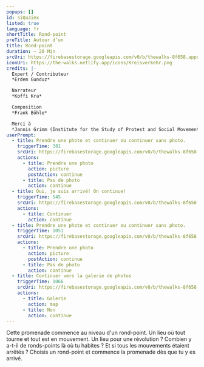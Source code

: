 ```yaml
---
popups: []
id: siQu3iex
listed: true
language: fr
shortTitle: Rond-point
preTitle: Autour d’un
title: Rond-point
duration: ~ 20 Min
srcUri: https://firebasestorage.googleapis.com/v0/b/thewalks-8f658.appspot.com/o/mp3%2Fv0%2Ffr_siQu3iex%2Ffr_siQu3iex.mp3?alt=media&token=2c389821-2cb7-409c-8f7d-429f19407426
iconUri: https://the-walks.netlify.app/icons/Kreisverkehr.png
credits: |-
  Expert / Contributeur
  *Erdem Gunduz*

  Narrateur
  *Koffi Kra*

  Composition
  *Frank Böhle*

  Merci à
  *Jannis Grimm (Institute for the Study of Protest and Social Movements)*
userPrompt:
  - title: Prendre une photo et continuer ou continuer sans photo.
    triggerTime: 381
    srcUri: https://firebasestorage.googleapis.com/v0/b/thewalks-8f658.appspot.com/o/mp3%2Fv0%2Fde_siQu3iex%2Fde_siQu3iex_loop_1.mp3?alt=media&token=b61e87ce-8b2a-4487-9228-48aea41ef080
    actions:
      - title: Prendre une photo
        action: picture
        postAction: continue
      - title: Pas de photo
        action: continue
  - title: Oui, je suis arrivé! On continue!
    triggerTime: 545
    srcUri: https://firebasestorage.googleapis.com/v0/b/thewalks-8f658.appspot.com/o/mp3%2Fv0%2Fde_siQu3iex%2Fde_siQu3iex_loop_2.mp3?alt=media&token=526b31b3-a79b-471e-8211-1135f7bf2ed2
    actions:
      - title: Continuer
        action: continue
  - title: Prendre une photo et continuer ou continuer sans photo.
    triggerTime: 1051
    srcUri: https://firebasestorage.googleapis.com/v0/b/thewalks-8f658.appspot.com/o/mp3%2Fv0%2Fde_siQu3iex%2Fde_siQu3iex_loop_3.mp3?alt=media&token=50af56ea-017f-4069-b055-350c10ac56aa
    actions:
      - title: Prendre une photo
        action: picture
        postAction: continue
      - title: Pas de photo
        action: continue
  - title: Continuer vers la galerie de photos
    triggerTime: 1066
    srcUri: https://firebasestorage.googleapis.com/v0/b/thewalks-8f658.appspot.com/o/static%2Fmedias%2Fmulti_Zeubeel8_loop.mp3?alt=media&token=88349085-3303-48b9-bdc6-fd7b09519a26
    actions:
      - title: Galerie
        action: map
      - title: Non
        action: continue
---
```

Cette promenade commence au niveau d'un rond-point. Un lieu où tout tourne et tout est en mouvement. Un lieu pour une révolution ? Combien y a-t-il de ronds-points là où tu habites ? Et si tous les mouvements étaient arrêtés ? Choisis un rond-point et commence la promenade dès que tu y es arrivé.
